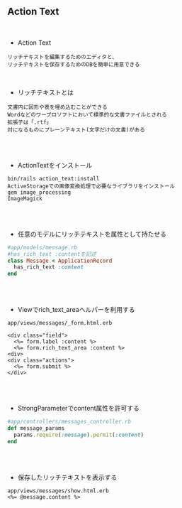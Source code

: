## Action Text  
<br>

- Action Text  
```
リッチテキストを編集するためのエディタと、
リッチテキストを保存するためのDBを簡単に用意できる
```
<br>

- リッチテキストとは  
```
文書内に図形や表を埋め込むことができる
Wordなどのワープロソフトにおいて標準的な文書ファイルとされる
拡張子は「.rtf」
対になるものにプレーンテキスト(文字だけの文書)がある
```
<br>
<br>

- ActionTextをインストール
```
bin/rails action_text:install
ActiveStorageでの画像変換処理で必要なライブラリをインストール
gem image_processing
ImageMagick
```  
<br>
<br>

- 任意のモデルにリッチテキストを属性として持たせる  
```rb
#app/models/message.rb
#has_rich_text :contentを記述
class Message < ApplicationRecord
  has_rich_text :content
end
```
<br>
<br>

- Viewでrich_text_areaヘルパーを利用する  
```
app/views/messages/_form.html.erb

<div class="field">
  <%= form.label :content %>
  <%= form.rich_text_area :content %>
<div>
<div class="actions">
  <%= form.submit %>
</div>
```
<br>
<br>

- StrongParameterでcontent属性を許可する  
```rb
#app/controllers/messages_controller.rb
def message_params
  params.require(:message).permit(:content)
end
```
<br>
<br>

- 保存したリッチテキストを表示する  
```
app/views/messages/show.html.erb
<%= @message.content %>
```